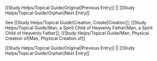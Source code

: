 [[Study Helps/Topical Guide/Original|Previous Entry]]  ||  [[Study Helps/Topical Guide/Orphan|Next Entry]]

 See [[Study Helps/Topical Guide/Creation, Create|Creation]]; [[Study Helps/Topical Guide/Man, a Spirit Child of Heavenly Father|Man, a Spirit Child of Heavenly Father]]; [[Study Helps/Topical Guide/Man, Physical Creation of|Man, Physical Creation of]]

[[Study Helps/Topical Guide/Original|Previous Entry]]  ||  [[Study Helps/Topical Guide/Orphan|Next Entry]]